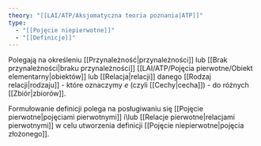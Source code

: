 ```yaml
---
theory: "[[LAI/ATP/Aksjomatyczna teoria poznania|ATP]]"
type:
  - "[[Pojęcie niepierwotne]]"
  - "[[Definicje]]"
---
```

Polegają na określeniu [[Przynależność|przynależności]] lub [[Brak przynależności|braku przynależności]] [[LAI/ATP/Pojęcia pierwotne/Obiekt elementarny|obiektów]] lub [[Relacja|relacji]] danego [[Rodzaj relacji|rodzaju]] - które oznaczymy $e$ (czyli [[Cechy|cecha]]) - do różnych [[Zbiór|zbiorów]].

Formułowanie definicji polega na posługiwaniu się [[Pojęcie pierwotne|pojęciami pierwotnymi]] i\lub [[Relacje pierwotne|relacjami pierwotnymi]] w celu utworzenia definicji [[Pojęcie niepierwotne|pojęcia złożonego]].